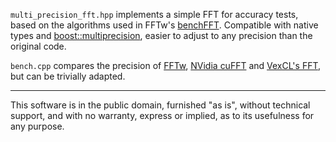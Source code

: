 `multi_precision_fft.hpp` implements a simple FFT for accuracy tests, based on the algorithms used in FFTw's [benchFFT](http://www.fftw.org/benchfft/).
Compatible with native types and [boost::multiprecision](http://www.boost.org/libs/multiprecision/), easier to adjust to any precision than the original code.

`bench.cpp` compares the precision of [FFTw](http://www.fftw.org/), [NVidia cuFFT](https://developer.nvidia.com/cufft) and [VexCL's FFT](https://ddemidov.github.com/vexcl/), but can be trivially adapted.

----------------

This software is in the public domain, furnished "as is", without technical
support, and with no warranty, express or implied, as to its usefulness for
any purpose.
